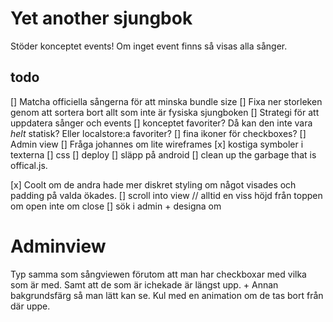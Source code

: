 # Yet another sjungbok

Stöder konceptet events! Om inget event finns så visas alla sånger.

## todo

[] Matcha officiella sångerna för att minska bundle size
[] Fixa ner storleken genom att sortera bort allt som inte är fysiska sjungboken
[] Strategi för att uppdatera sånger och events
[] konceptet favoriter? Då kan den inte vara _helt_ statisk? Eller localstore:a favoriter?
[] fina ikoner för checkboxes?
[] Admin view
[] Fråga johannes om lite wireframes
[x] kostiga symboler i texterna
[] css
[] deploy
[] släpp på android
[] clean up the garbage that is offical.js.

[x] Coolt om de andra hade mer diskret styling om något visades och padding på valda ökades.
[] scroll into view // alltid en viss höjd från toppen om open inte om close
[] sök i admin + designa om

# Adminview

Typ samma som sångviewen förutom att man har checkboxar med vilka som är med. Samt att de som är ichekade är längst upp. + Annan bakgrundsfärg så man lätt kan se. Kul med en animation om de tas bort från där uppe.
